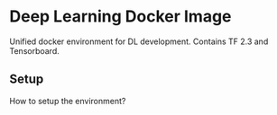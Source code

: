 # Deep Learning Docker Image
Unified docker environment for DL development. Contains TF 2.3 and Tensorboard.

## Setup
How to setup the environment?

